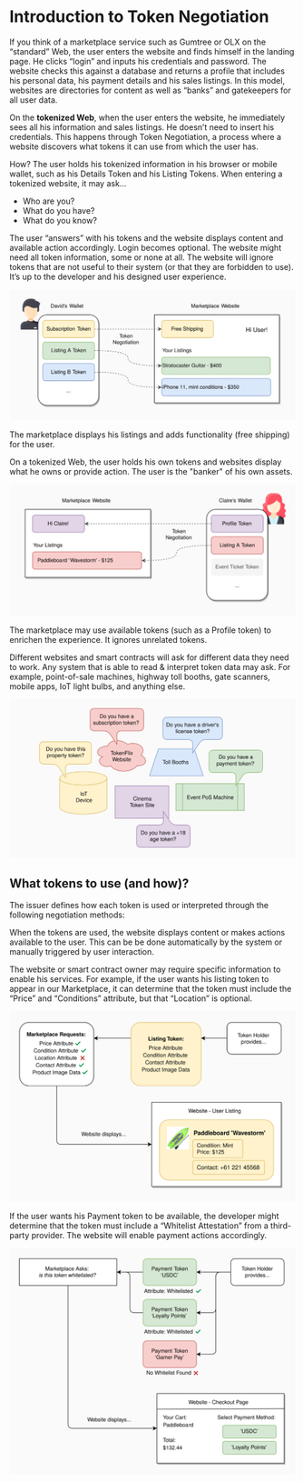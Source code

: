 # Introduction to Token Negotiation

If you think of a marketplace service such as Gumtree or OLX on the “standard” Web, the user enters the website and finds himself in the landing page. He clicks “login” and inputs his credentials and password. The website checks this against a database and returns a profile that includes his personal data, his payment details and his sales listings. In this model, websites are directories for content as well as “banks” and gatekeepers for all user data.

On the **tokenized Web**, when the user enters the website, he immediately sees all his information and sales listings. He doesn’t need to insert his credentials. This happens through Token Negotiation, a process where a website discovers what tokens it can use from which the user has.

How? The user holds his tokenized information in his browser or mobile wallet, such as his Details Token and his Listing Tokens. When entering a tokenized website, it may ask…

- Who are you?
- What do you have?
- What do you know?

The user “answers” with his tokens and the website displays content and available action accordingly. Login becomes optional. The website might need all token information, some or none at all. The website will ignore tokens that are not useful to their system (or that they are forbidden to use). It’s up to the developer and his designed user experience.

![david token negotiation example](/intros/img/token-negotiation-david-example.svg)

The marketplace displays his listings and adds functionality (free shipping) for the user.

On a tokenized Web, the user holds his own tokens and websites display what he owns or provide action. The user is the "banker" of his own assets.

![claire token negotiation example](/intros/img/token-negotiation-claire-example.svg)

The marketplace may use available tokens (such as a Profile token) to enrichen the experience. It ignores unrelated tokens.

Different websites and smart contracts will ask for different data they need to work. Any system that is able to read & interpret token data may ask. For example, point-of-sale machines, highway toll booths, gate scanners, mobile apps, IoT light bulbs, and anything else.

![token negotiation permutations](/intros/img/token-negotiation-variations.svg)

## What tokens to use (and how)?

The issuer defines how each token is used or interpreted through the following negotiation methods:

<section data-conref="../TokenNegotiation.dita#negotiation_methods" />

When the tokens are used, the website displays content or makes actions available to the user. This can be be done automatically by the system or manually triggered by user interaction.

The website or smart contract owner may require specific information to enable his services. For example, if the user wants his listing token to appear in our Marketplace, it can determine that the token must include the “Price” and “Conditions” attribute, but that “Location” is optional.

![token negotiation first example](/intros/img/token-negotiation-1.svg)

If the user wants his Payment token to be available, the developer might determine that the token must include a “Whitelist Attestation” from a third-party provider. The website will enable payment actions accordingly.

![token negotiation second example](/intros/img/token-negotiation-2.svg)
